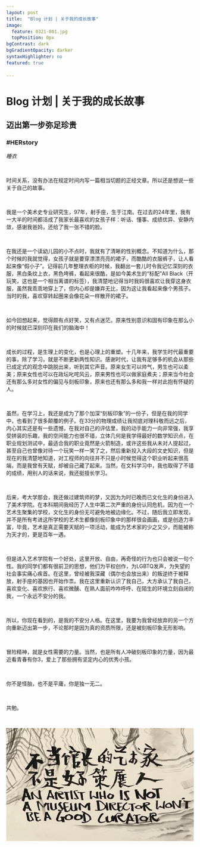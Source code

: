 ```yaml
---
layout: post
title:  "Blog 计划 | 关于我的成长故事"
image:
  feature: 0321-001.jpg
  topPosition: 0px
bgContrast: dark
bgGradientOpacity: darker
syntaxHighlighter: no
featured: true

---
```




# Blog 计划 | 关于我的成长故事

## 迈出第一步弥足珍贵

### #HERstory

_睡衣_

<br>



时间关系，没有办法在规定时间内写一篇相当切题的正经文章。所以还是想说一些关于自己的故事。

<br>

我是一个美术史专业研究生，97年，射手座，生于江南。在过去的24年里，我有一大半的时间都活成了我家长最喜欢的女孩子样：听话、懂事、成绩优异、安静内敛，感谢我爸妈，还给了我一张不错的脸。

<br>

在我还是一个读幼儿园的小不点时，我就有了清晰的性别概念。不知道为什么，那个时候的我就觉得，女孩子就是要穿漂漂亮亮的裙子，而酷酷的衣服裤子，让人看起来像“假小子”。记得前几年整理衣柜的时候，我翻出一套儿时令我记忆深刻的衣服，黑白条纹上衣，黑色垮裤，看起来很酷，是如今美术生的“标配”All Black（开玩笑，这也是一个相当离谱的标签），我清楚地记得当时我妈很喜欢让我穿这身衣服，虽然我乖乖地穿上了，但内心却是嫌弃无比，因为这让我看起来像个男孩子。当时的我，喜欢穿转起圈来会像花朵一样散开的裙子。

<br>

如今回想起来，觉得颇有点好笑，又有点迷茫。原来性别意识和固有印象在那么小的时候就已深刻印在我们的脑海中！

<br>

成长的过程，是生理上的变化，也是心理上的重塑。十几年来，我学生时代最重要的事，除了学习，就是不断更新两性知识。感谢时代，让我有足够多的机会从那些已成定式的观念中跳脱出来，听到其它声音。原来女生可以帅气，男生也可以柔美；原来女性也可以在政坛叱咤风云，原来男性也可以做家庭煮夫；原来当今社会还有那么多对女性的偏见与刻板印象，原来也还有那么多和我一样对此抱有怀疑的人。

<br>

虽然，在学习上，我还是成为了那个加深“刻板印象”的一份子，但是在我的同学中，也看到了很多颠覆的例子。在33分的物理成绩让我彻底对理科敬而远之后，内心其实还是有一些遗憾，在我对自己的评估里，我的动手能力一向非常强，我享受拼装的乐趣，我的空间能力也很不错，立体几何是我学得最好的数学知识点，在职业规划测试中，最适合我的职业竟然是火箭制造，或许这些我从未对人提起过，甚至自己也曾像对待一个玩笑一样一笑了之，然后重新投入大段的文史知识，但是现在的我清楚地知道，对工程师的向往并不只是小时候觉得这个职业听起来很高端，而是我曾有天赋，却被自己藏了起来。当然，在文科学习中，我也取得了不错的成绩，用别人的话来说，我还挺擅长学习。

<br>

后来，考大学那会，我还做过建筑师的梦，又因为为时已晚而已文化生的身份进入了美术学院。在本科期间我经历了人生中第二次严重的身份认同危机，因为在一个艺术生聚集的学校，文化生的身份无可避免地被边缘化。不过，随后我立即发现，并不是所有考进这所学校的艺术生都像刻板印象中的那样很会画画，或是创造力丰富，毕竟，艺术是真正需要天赋的一项活动，能成为艺术家的少之又少，而能被称为天才的，更是百年一遇。

<br>

但是进入艺术学院有一个好处，这里开放、自由，再奇怪的行为也只会被说一句个性。我的同学们都有很前卫的思想，他们为平权创作，为LGBTQ发声，为失望的社会事实痛心疾首。在这里，曾经被我深藏（偶尔也会放出来）的叛逆终于被释放，射手座的基因也开始作祟。我在这里重新认识了我自己，大方承认了我自己，喜欢变化、喜欢旅行、喜欢微醺、在熟人面前咋咋呼呼、在陌生的环境立刻自闭的我，一个永远不安分的我。

<br>

所以，你现在看到的，是我的不安分人格。在这里，我要为我曾经放弃的另一个方向重新迈出第一步，不论那时是因为真的资质所限，还是被刻板印象无形影响。

<br>

冒险精神，就是女性需要的力量。当然，也是所有人冲破刻板印象的力量，因为最近看青春有你3，爱上了那些拥有坚定内心的优秀小孩。

<br>

你不是怪胎，也不是平庸，你是独一无二。

<br>

共勉。

<br>

![002](../assets/images/0321-003.png)








